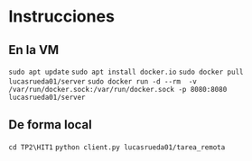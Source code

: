 # Instrucciones

## En la VM

`sudo apt update`
`sudo apt install docker.io`
`sudo docker pull lucasrueda01/server`
`sudo docker run -d --rm  -v /var/run/docker.sock:/var/run/docker.sock -p 8080:8080 lucasrueda01/server`

## De forma local

`cd TP2\HIT1`
`python client.py lucasrueda01/tarea_remota`

